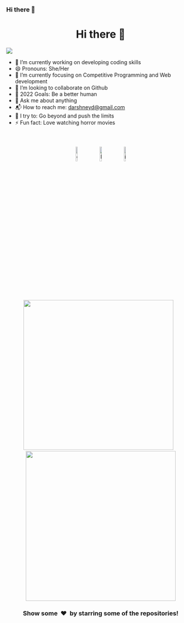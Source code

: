 ### Hi there 👋

<!--
**ddarshney/ddarshney** is a ✨ _special_ ✨ repository because its `README.md` (this file) appears on your GitHub profile.

Here are some ideas to get you started:

- 🔭 I’m currently working on ...
- 🌱 I’m currently learning ...
- 👯 I’m looking to collaborate on ...
- 🤔 I’m looking for help with ...
- 💬 Ask me about ...
- 📫 How to reach me: ...
- 😄 Pronouns: ...
- ⚡ Fun fact: ...
-->
<h1 align="center">Hi there 👋  </h1>

![](https://activity-graph.herokuapp.com/graph?username=ddarshney&theme=react-dark&hide_border=true&area=true)


- 🔭 I’m currently working on developing coding skills 
- 😄 Pronouns: She/Her
- 🌱 I’m currently focusing on Competitive Programming and Web development
- 👯 I’m looking to collaborate on Github
- 🥅 2022 Goals: Be a better human 
- 💬 Ask me about anything
- 📬 How to reach me: darshneyd@gmail.com 
- 🧗 I try to: Go beyond and push the limits
- ⚡ Fun fact: Love watching horror movies

</br>




<p align="center" >
	<a href="https://github.com/ddarshney"><img alt="github" width="10%" style="padding:5px" src="https://img.icons8.com/clouds/100/000000/github.png"/></a>
	<a href="https://www.linkedin.com/in/dibya14/"><img alt="linkedin" width="10%" style="padding:5px" src="https://img.icons8.com/clouds/100/000000/linkedin.png"/></a>
	<a href="https://www.instagram.com/divyaa_d14/"><img alt="instagram" width="10%" style="padding:5px" src="https://img.icons8.com/clouds/100/000000/instagram.png"/></a>
	
</p>



<p align='center'><img width="400px" src="https://github-readme-streak-stats.herokuapp.com/?user=ddarshney&theme=radical" alt="" />&nbsp; &nbsp;<img width="400px" src="https://github-readme-stats.vercel.app/api?username=ddarshney&count_private=true&theme=radical"/></p>

<!--START_SECTION_PROFILE_VIEWS:readme-info-->
<!--END_SECTION_PROFILE_VIEWS:readme-info-->

<!--START_SECTION_LINES_OF_CODE:readme-info-->
<!--END_SECTION_LINES_OF_CODE:readme-info-->

<!--START_CONTRIBUTIONS:readme-info-->
<!--END_CONTRIBUTIONS:readme-info-->

<!--START_SECTION_DAILY_COMMIT:readme-info-->
<!--END_SECTION_DAILY_COMMIT:readme-info-->

<!--START_SECTION_WEEKLY_COMMIT:readme-info-->
<!--END_SECTION_WEEKLY_COMMIT:readme-info-->

<!--START_SECTION_LANGUAGE:readme-info-->
<!--END_SECTION_LANGUAGE:readme-info-->

<h3 align='center'>Show some &nbsp;❤️&nbsp; by starring some of the repositories! </h3> 

